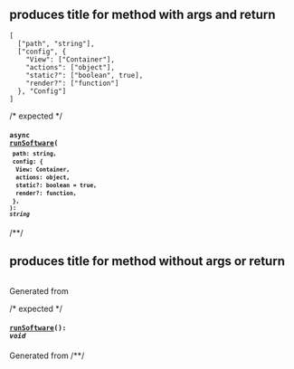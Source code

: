 ## produces title for method with args and return
```#### async runSoftware => string
[
  ["path", "string"],
  ["config", {
    "View": ["Container"],
    "actions": ["object"],
    "static?": ["boolean", true],
    "render?": ["function"]
  }, "Config"]
]
```

/* expected */
#### <code>async <ins>runSoftware</ins>(</code><sub><br/>&nbsp;&nbsp;`path: string,`<br/>&nbsp;&nbsp;`config: {`<br/>&nbsp;&nbsp;&nbsp;&nbsp;`View: Container,`<br/>&nbsp;&nbsp;&nbsp;&nbsp;`actions: object,`<br/>&nbsp;&nbsp;&nbsp;&nbsp;`static?: boolean = true,`<br/>&nbsp;&nbsp;&nbsp;&nbsp;`render?: function,`<br/>&nbsp;&nbsp;`},`<br/><code>): <i>string</i></code></sub>
/**/

## produces title for method without args or return
```#### runSoftware
```

Generated from

/* expected */
#### <code><ins>runSoftware</ins>(</code><code>): <i>void</i></code></sub>

Generated from
/**/